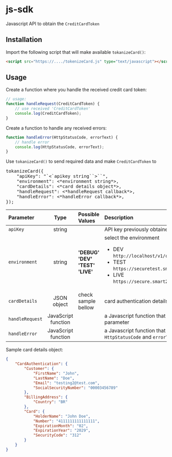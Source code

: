 # js-sdk

Javascript API to obtain the `CreditCardToken`

## Installation

Import the following script that will make available `tokanizeCard()`:
```html
<script src="https://..../tokenizeCard.js" type="text/javascript"></script>
```

## Usage

Create a function where you handle the received credit card token:
```javascript
// usage:
function handleRequest(CreditCardToken) {
    // use received 'CreditCardToken'
    console.log(CreditCardToken);
}
```

Create a function to handle any received errors:
```javascript
function handleError(HttpStatusCode, errorText) {
    // handle error
    console.log(HttpStatusCode, errorText);
}
```

Use `tokanizeCard()` to send required data and make `CreditCardToken` to 
<pre lang="javascript">
tokanizeCard({
    "apiKey": "`<`apikey string``>``", 
    "environment": <*environment string*>,
    "cardDetails": <*card details object*>,
    "handleRequest": <*handleRequest callback*>,
    "handleError": <*handleError callback*>,
});
</pre>

| Parameter         | Type          | Possible Values                       | Description                                   |
| :---              | :---:         | :---                                  | :---                                          |
| `apiKey`          | string        |                                       | API key previously obtained from S2P server   |
| `environment`     | string        | **'DEBUG'**<br />**'DEV'**<br />**'TEST'**<br />**'LIVE'** | select the environment <br /><ul><li>DEV <br />`http://localhost/v1/card/authenticate`</li><li>TEST <br />`https://securetest.smart2pay.com/v1/card/authenticate`</li><li>LIVE <br />`https://secure.smart2pay.com/v1/card/authenticate`</li></ul>    |
| `cardDetails`     | JSON object   | check sample bellow  | card authentication details in JSON format |
| `handleRequest`   | JavaScript function   |   | a Javascript function that will receive `CreditCardToken` as a parameter |
| `handleError`     | JavaScript function   |   | a Javascript function that will receive an error code: `HttpStatusCode` and `errorText` parameters |

Sample card details object:
```json
{
    "CardAuthentication": {
        "Customer": {
            "FirstName": "John",
            "LastName": "Doe",
            "Email": "testing2@test.com",
            "SocialSecurityNumber": "00003456789"
        },
        "BillingAddress": {
            "Country": "BR"
        },
        "Card": {
            "HolderName": "John Doe",
            "Number": "4111111111111111",
            "ExpirationMonth": "02",
            "ExpirationYear": "2029",
            "SecurityCode": "312"
        }
    }
}
```